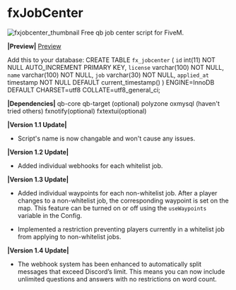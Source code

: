 # fxJobCenter
![fxjobcenter_thumbnail](https://github.com/Fifly1/fxJobCenter/assets/107129715/9c32e7ab-29d1-48d7-ad3a-172dce26deb6)
Free qb job center script for FiveM.

**|Preview|**
[Preview ](https://youtu.be/7KOQgfjkhEQ)

Add this to your database:
CREATE TABLE `fx_jobcenter` (
  `id` int(11) NOT NULL AUTO_INCREMENT PRIMARY KEY,
  `license` varchar(100) NOT NULL,
  `name` varchar(100) NOT NULL,
  `job` varchar(30) NOT NULL,
  `applied_at` timestamp NOT NULL DEFAULT current_timestamp()
) ENGINE=InnoDB DEFAULT CHARSET=utf8 COLLATE=utf8_general_ci;

**|Dependencies|**
qb-core
qb-target (optional)
polyzone
oxmysql (haven't tried others)
fxnotify(optional)
fxtextui(optional)

**|Version 1.1 Update|**

* Script's name is now changable and won't cause any issues.

**|Version 1.2 Update|**

* Added individual webhooks for each whitelist job.

**|Version 1.3 Update|**

* Added individual waypoints for each non-whitelist job. After a player changes to a non-whitelist job, the corresponding waypoint is set on the map. This feature can be turned on or off using the `useWaypoints` variable in the Config.

* Implemented a restriction preventing players currently in a whitelist job from applying to non-whitelist jobs.

**|Version 1.4 Update|**

* The webhook system has been enhanced to automatically split messages that exceed Discord’s limit. This means you can now include unlimited questions and answers with no restrictions on word count.
